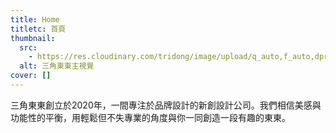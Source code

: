 ```yaml
---
title: Home
titletc: 首頁
thumbnail:
  src:
    - https://res.cloudinary.com/tridong/image/upload/q_auto,f_auto,dpr_auto/v1654515985/global/%E4%B8%89%E8%A7%92%E6%9D%B1%E6%9D%B1-%E5%93%81%E7%89%8C%E5%B1%95%E7%A4%BA%E5%B0%81%E9%9D%A2.png
  alt: 三角東東主視覺
cover: []
---
```

<div class="gsap-heading">三角東東創立於2020年，一間專注於品牌設計的新創設計公司。我們相信美感與功能性的平衡，用輕鬆但不失專業的角度與你一同創造一段有趣的東東。
</div>
